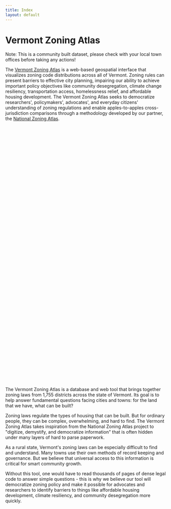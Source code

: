 ```yaml
---
title: Index
layout: default
---
```

<head>
  <link rel="stylesheet" href="https://unpkg.com/leaflet/dist/leaflet.css" />
  <script src="https://unpkg.com/leaflet/dist/leaflet.js"></script>
  <script src="https://unpkg.com/flatgeobuf@3.26.2/dist/flatgeobuf-geojson.min.js"></script>
</head>


# Vermont Zoning Atlas

Note: This is a community built dataset, please check with your local town offices before taking any actions!

The [Vermont Zoning Atlas](https://www.zoningatlas.org/vermont) is a web-based geospatial interface that visualizes zoning code distributions across all of Vermont. Zoning rules can present barriers to effective city planning, impairing our ability to achieve important policy objectives like community desegregation, climate change resiliency, transportation access, homelessness relief, and affordable housing development. The Vermont Zoning Atlas seeks to democratize researchers', policymakers', advocates', and everyday citizens' understanding of zoning regulations and enable apples-to-apples cross-jurisdiction comparisons through a methodology developed by our partner, the [National Zoning Atlas](https://www.zoningatlas.org/).


<div id="map" style="width: 100%; height: 800px;"></></div>


<script>
  // Initialize the map
  var map = L.map('map').setView([43.951, -72.756], 7);

  // Add a tile layer to the map
  L.tileLayer('https://{s}.tile.openstreetmap.org/{z}/{x}/{y}.png', {
    attribution: '&copy; <a href="https://www.openstreetmap.org/copyright">OpenStreetMap</a> contributors'
  }).addTo(map);

  // List of fields to display in the popup
  var fieldsToDisplay = ["Jurisdiction County","Jurisdiction District Name", "District Type", "District Name","Overlay District","1F Allowance","1F Connection to Sewage/Water Required","1F Elderly Housing Only",
  "2F Allowance","2F Connection to Sewage/Water Required","2F Elderly Housing Only",
  "3F Allowance","3F Connection to Sewage/Water Required","3F Elderly Housing Only",
  "4F Allowance","4F Connection to Sewage/Water Required","4F Elderly Housing Only", "Affordable Housing District","ADU Owner Occupancy Required" ]; // Replace with your field names

  // Function to bind popups to each feature
  function onEachFeature(feature, layer) {
    if (feature.properties) {
      var popupContent = "<p><strong>Attributes:</strong></p>";
      fieldsToDisplay.forEach(field => {
        if (feature.properties[field] !== undefined) {
          popupContent += "<p>" + field + ": " + feature.properties[field] + "</p>";
        }
      });
      layer.bindPopup(popupContent);
    }
  }


  // Fetch the GeoJSON data and add it to the map
  fetch('data/vt-zoning-expanded-ACRPC.geojson')
    .then(response => {
      if (!response.ok) {
        throw new Error('Network response was not ok ' + response.statusText);
      }
      return response.json();
    })
    .then(data => {
      L.geoJSON(data, {
        onEachFeature: onEachFeature
      }).addTo(map);
    })
    .catch(error => console.error('Error loading GeoJSON data:', error));

    // Fetch the GeoJSON data and add it to the map
  fetch('data/vt-zoning-expanded-BCRC.geojson')
    .then(response => {
      if (!response.ok) {
        throw new Error('Network response was not ok ' + response.statusText);
      }
      return response.json();
    })
    .then(data => {
      L.geoJSON(data, {
        onEachFeature: onEachFeature
      }).addTo(map);
    })
    .catch(error => console.error('Error loading GeoJSON data:', error));

    // Fetch the GeoJSON data and add it to the map
  fetch('data/vt-zoning-expanded-CCRPC.geojson')
    .then(response => {
      if (!response.ok) {
        throw new Error('Network response was not ok ' + response.statusText);
      }
      return response.json();
    })
    .then(data => {
      L.geoJSON(data, {
        onEachFeature: onEachFeature
      }).addTo(map);
    })
    .catch(error => console.error('Error loading GeoJSON data:', error));

      // Fetch the GeoJSON data and add it to the map
  fetch('data/vt-zoning-expanded-CVRPC.geojson')
    .then(response => {
      if (!response.ok) {
        throw new Error('Network response was not ok ' + response.statusText);
      }
      return response.json();
    })
    .then(data => {
      L.geoJSON(data, {
        onEachFeature: onEachFeature
      }).addTo(map);
    })
    .catch(error => console.error('Error loading GeoJSON data:', error));


      // Fetch the GeoJSON data and add it to the map
  fetch('data/vt-zoning-expanded-LCPC.geojson')
    .then(response => {
      if (!response.ok) {
        throw new Error('Network response was not ok ' + response.statusText);
      }
      return response.json();
    })
    .then(data => {
      L.geoJSON(data, {
        onEachFeature: onEachFeature
      }).addTo(map);
    })
    .catch(error => console.error('Error loading GeoJSON data:', error));


      // Fetch the GeoJSON data and add it to the map
  fetch('data/vt-zoning-expanded-MARC.geojson')
    .then(response => {
      if (!response.ok) {
        throw new Error('Network response was not ok ' + response.statusText);
      }
      return response.json();
    })
    .then(data => {
      L.geoJSON(data, {
        onEachFeature: onEachFeature
      }).addTo(map);
    })
    .catch(error => console.error('Error loading GeoJSON data:', error));

          // Fetch the GeoJSON data and add it to the map
  fetch('data/vt-zoning-expanded-NVDA.geojson')
    .then(response => {
      if (!response.ok) {
        throw new Error('Network response was not ok ' + response.statusText);
      }
      return response.json();
    })
    .then(data => {
      L.geoJSON(data, {
        onEachFeature: onEachFeature
      }).addTo(map);
    })
    .catch(error => console.error('Error loading GeoJSON data:', error));

          // Fetch the GeoJSON data and add it to the map
  fetch('data/vt-zoning-expanded-NWRPC.geojson')
    .then(response => {
      if (!response.ok) {
        throw new Error('Network response was not ok ' + response.statusText);
      }
      return response.json();
    })
    .then(data => {
      L.geoJSON(data, {
        onEachFeature: onEachFeature
      }).addTo(map);
    })
    .catch(error => console.error('Error loading GeoJSON data:', error));

          // Fetch the GeoJSON data and add it to the map
  fetch('data/vt-zoning-expanded-NWRPC.geojson')
    .then(response => {
      if (!response.ok) {
        throw new Error('Network response was not ok ' + response.statusText);
      }
      return response.json();
    })
    .then(data => {
      L.geoJSON(data, {
        onEachFeature: onEachFeature
      }).addTo(map);
    })
    .catch(error => console.error('Error loading GeoJSON data:', error));
    
          // Fetch the GeoJSON data and add it to the map
  fetch('data/vt-zoning-expanded-RRPC.geojson')
    .then(response => {
      if (!response.ok) {
        throw new Error('Network response was not ok ' + response.statusText);
      }
      return response.json();
    })
    .then(data => {
      L.geoJSON(data, {
        onEachFeature: onEachFeature
      }).addTo(map);
    })
    .catch(error => console.error('Error loading GeoJSON data:', error));
          // Fetch the GeoJSON data and add it to the map

  fetch('data/vt-zoning-expanded-TRORC.geojson')
    .then(response => {
      if (!response.ok) {
        throw new Error('Network response was not ok ' + response.statusText);
      }
      return response.json();
    })
    .then(data => {
      L.geoJSON(data, {
        onEachFeature: onEachFeature
      }).addTo(map);
    })
    .catch(error => console.error('Error loading GeoJSON data:', error));

      fetch('data/vt-zoning-expanded-WRC.geojson')
    .then(response => {
      if (!response.ok) {
        throw new Error('Network response was not ok ' + response.statusText);
      }
      return response.json();
    })
    .then(data => {
      L.geoJSON(data, {
        onEachFeature: onEachFeature
      }).addTo(map);
    })
    .catch(error => console.error('Error loading GeoJSON data:', error));
</script>




The Vermont Zoning Atlas is a database and web tool that brings together zoning laws from 1,755 districts across the state of Vermont. Its goal is to help answer fundamental questions facing cities and towns: for the land that we have, what can be built?

Zoning laws regulate the types of housing that can be built. But for ordinary people, they can be complex, overwhelming, and hard to find. The Vermont Zoning Atlas takes inspiration from the National Zoning Atlas project to "digitize, demystify, and democratize information" that is often hidden under many layers of hard to parse paperwork.

As a rural state, Vermont's zoning laws can be especially difficult to find and understand. Many towns use their own methods of record keeping and governance. But we believe that universal access to this information is critical for smart community growth.

Without this tool, one would have to read thousands of pages of dense legal code to answer simple questions - this is why we believe our tool will democratize zoning policy and make it possible for advocates and researchers to identify barriers to things like affordable housing development, climate resiliency, and community desegregation more quickly.